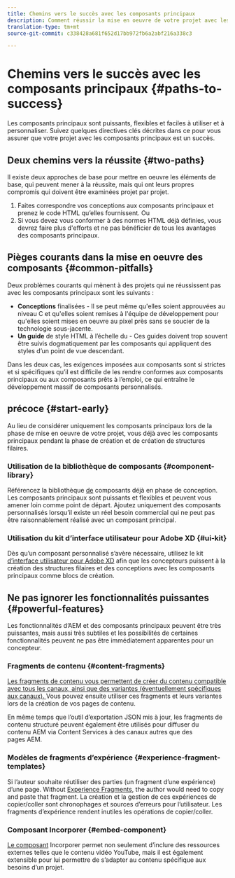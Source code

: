 ```yaml
---
title: Chemins vers le succès avec les composants principaux
description: Comment réussir la mise en oeuvre de votre projet avec les composants principaux
translation-type: tm+mt
source-git-commit: c338428a681f652d17bb972fb6a2abf216a338c3

---
```



# Chemins vers le succès avec les composants principaux {#paths-to-success}

Les composants principaux sont puissants, flexibles et faciles à utiliser et à personnaliser. Suivez quelques directives clés décrites dans ce pour vous assurer que votre projet avec les composants principaux est un succès.

## Deux chemins vers la réussite {#two-paths}

Il existe deux approches de base pour mettre en oeuvre les éléments de base, qui peuvent mener à la réussite, mais qui ont leurs propres compromis qui doivent être examinées projet par projet.

1. Faites correspondre vos conceptions aux composants principaux et prenez le code HTML qu’elles fournissent. Ou
1. Si vous devez vous conformer à des normes HTML déjà définies, vous devrez faire plus d&#39;efforts et ne pas bénéficier de tous les avantages des composants principaux.

## Pièges courants dans la mise en oeuvre des composants {#common-pitfalls}

Deux problèmes courants qui mènent à des projets qui ne réussissent pas avec les composants principaux sont les suivants :

* **Conceptions** finalisées - Il se peut même qu&#39;elles soient approuvées au niveau C et qu&#39;elles soient remises à l&#39;équipe de développement pour qu&#39;elles soient mises en oeuvre au pixel près sans se soucier de la technologie sous-jacente.
* **Un guide** de style HTML à l’échelle du - Ces guides doivent trop souvent être suivis dogmatiquement par les composants qui appliquent des styles d’un point de vue descendant.

Dans les deux cas, les exigences imposées aux composants sont si strictes et si spécifiques qu’il est difficile de les rendre conformes aux composants principaux ou aux composants prêts à l’emploi, ce qui entraîne le développement massif de composants personnalisés.

##  précoce {#start-early}

Au lieu de considérer uniquement les composants principaux lors de la phase de mise en oeuvre de votre projet, vous  déjà avec les composants principaux pendant la phase de création et de création de structures filaires.

### Utilisation de la bibliothèque de composants {#component-library}

Référencez la bibliothèque [de](https://adobe.com/go/aem_cmp_library) composants déjà en phase de conception. Les composants principaux sont puissants et flexibles et peuvent vous amener loin comme point de départ. Ajoutez uniquement des composants personnalisés lorsqu’il existe un réel besoin commercial qui ne peut pas être raisonnablement réalisé avec un composant principal.

### Utilisation du kit d’interface utilisateur pour Adobe XD {#ui-kit}

Dès qu’un composant personnalisé s’avère nécessaire, utilisez le kit [d’interface utilisateur pour Adobe XD](https://docs.adobe.com/content/help/en/experience-manager-learn/getting-started-wknd-tutorial-develop/assets/overview/AEM_UI-kit_Wireframe.xd) afin que les concepteurs puissent à la création des structures filaires et des conceptions avec les composants principaux comme blocs de création.

## Ne pas ignorer les fonctionnalités puissantes {#powerful-features}

Les fonctionnalités d’AEM et des composants principaux peuvent être très puissantes, mais aussi très subtiles et les possibilités de certaines fonctionnalités peuvent ne pas être immédiatement apparentes pour un concepteur.

### Fragments de contenu {#content-fragments}

[Les fragments de contenu vous permettent de créer du contenu compatible avec tous les canaux, ainsi que des variantes (éventuellement spécifiques aux canaux). ](https://docs.adobe.com/content/help/en/experience-manager-cloud-service/sites/authoring/fundamentals/content-fragments.html) Vous pouvez ensuite utiliser ces fragments et leurs variantes lors de la création de vos pages de contenu.

En même temps que l’outil d’exportation JSON mis à jour, les fragments de contenu structuré peuvent également être utilisés pour diffuser du contenu AEM via Content Services à des canaux autres que des pages AEM.

### Modèles de fragments d’expérience {#experience-fragment-templates}

Si l’auteur souhaite réutiliser des parties (un fragment d’une expérience) d’une page. Without [Experience Fragments,](https://docs.adobe.com/content/help/en/experience-manager-cloud-service/sites/authoring/fundamentals/experience-fragments.html) the author would need to copy and paste that fragment. La création et la gestion de ces expériences de copier/coller sont chronophages et sources d’erreurs pour l’utilisateur. Les fragments d’expérience rendent inutiles les opérations de copier/coller.

### Composant Incorporer {#embed-component}

[Le composant](/help/components/embed.md) Incorporer permet non seulement d’inclure des ressources externes telles que le contenu vidéo YouTube, mais il est également extensible pour lui permettre de s’adapter au contenu spécifique aux besoins d’un projet.